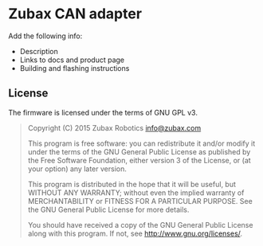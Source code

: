 # Zubax CAN adapter

Add the following info:

- Description
- Links to docs and product page
- Building and flashing instructions

## License

The firmware is licensed under the terms of GNU GPL v3.

> Copyright (C) 2015 Zubax Robotics info@zubax.com
>
> This program is free software: you can redistribute it and/or modify it under the terms of the
> GNU General Public License as published by the Free Software Foundation, either version 3 of the License,
> or (at your option) any later version.
>
> This program is distributed in the hope that it will be useful, but WITHOUT ANY WARRANTY;
> without even the implied warranty of MERCHANTABILITY or FITNESS FOR A PARTICULAR PURPOSE.
> See the GNU General Public License for more details.
>
> You should have received a copy of the GNU General Public License along with this program.
> If not, see http://www.gnu.org/licenses/.
